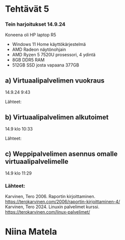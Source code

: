 # Tehtävät 5


  
### Tein harjoitukset 14.9.24  
Koneena oli HP laptop R5  
- Windows 11 Home käyttökärjestelmä
- AMD Radeon näytönohjain
- AMD Ryzen 5 7520U prosessori, 4 ydintä
- 8GB DDR5 RAM 
- 512GB SSD josta vapaana 377GB  
  
## a) Virtuaalipalvelimen vuokraus
    
14.9.24 9:43 

  
Lähteet: 

  

## b) Virtuaalipalvelimen alkutoimet

14.9 klo 10:33  




Lähteet:  

  
  
## c) Weppipalvelimen asennus omalle virtuaalipalvelimelle

14.9 klo 11:29  

 

   
### Lähteet: 
Karvinen, Tero 2006. Raportin kirjoittaminen. https://terokarvinen.com/2006/raportin-kirjoittaminen-4/  
Karvinen, Tero 2024. Linuxin palvelimet kurssi. https://terokarvinen.com/linux-palvelimet/  

# Niina Matela  
  

